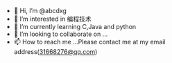 - 👋 Hi, I’m @abcdxg
- 👀 I’m interested in 编程技术
- 🌱 I’m currently learning C,Java and python
- 💞️ I’m looking to collaborate on ...
- 📫 How to reach me ...Please contact me at my email address(31668276@qq.com)

<!---
abcdxg/abcdxg is a ✨ special ✨ repository because its `README.md` (this file) appears on your GitHub profile.
You can click the Preview link to take a look at your changes.
--->
